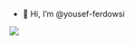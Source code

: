 - 👋 Hi, I’m @yousef-ferdowsi
<img src="https://github-readme-stats.vercel.app/api/top-langs/?username=yousef-ferdowsi&hide_progress=true"/>
